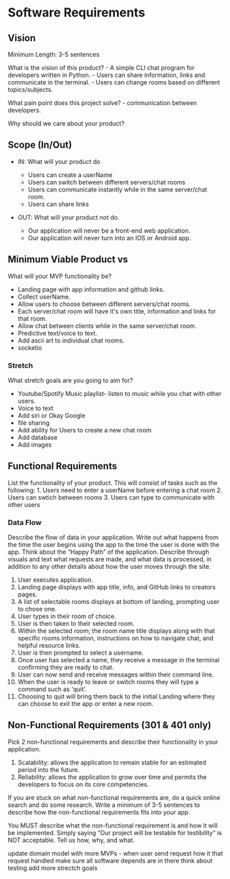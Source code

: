 # Software Requirements

## Vision

Minimum Length: 3-5 sentences

What is the vision of this product?
    - A simple CLI chat program for developers written in Python.
    - Users can share information, links and communicate in the terminal.
    - Users can change rooms based on different topics/subjects.

What pain point does this project solve?
    - communication between developers.

Why should we care about your product?

## Scope (In/Out)

- IN: What will your product do
    - Users can create a userName
    - Users can switch between different servers/chat rooms
    - Users can communicate instantly while in the same server/chat room.
    - Users can share links

- OUT: What will your product not do.
    - Our application will never be a front-end web application. 
    - Our application will never turn into an IOS or Android app.

## Minimum Viable Product vs

What will your MVP functionality be?
- Landing page with app information and github links.
- Collect userName.
- Allow users to choose between different servers/chat rooms.
- Each server/chat room will have it's own title, information and links for that room.
- Allow chat between clients while in the same server/chat room.
- Predictive text/voice to text.
- Add ascii art to individual chat rooms.
- socketio

### Stretch

What stretch goals are you going to aim for?

- Youtube/Spotify Music playlist- listen to music while you chat with other users.
- Voice to text
- Add siri or Okay Google
- file sharing
- Add ability for Users to create a new chat room
- Add database
- Add images

## Functional Requirements

List the functionality of your product. This will consist of tasks such as the following:
    1. Users need to enter a userName before entering a chat room
    2. Users can swtich between rooms
    3. Users can type to communicate with other users

### Data Flow

Describe the flow of data in your application. Write out what happens from the time the user begins using the app to the time the user is done with the app. Think about the “Happy Path” of the application. Describe through visuals and text what requests are made, and what data is processed, in addition to any other details about how the user moves through the site.

1. User executes application.
2. Landing page displays with app title, info, and GitHub links to creators pages.
3. A list of selectable rooms displays at bottom of landing, prompting user to chose one.
4. User types in their room of choice.
5. User is then taken to their selected room.
6. Within the selected room; the room name title displays along with that specific rooms information, instructions on how to navigate chat, and helpful resource links.
7. User is then prompted to select a username.
8. Once user has selected a name, they receive a message in the terminal confirming they are ready to chat.
9. User can now send and receive messages within their command line.
10. When the user is ready to leave or switch rooms they will type a command such as 'quit'.
11. Choosing to quit will bring them back to the initial Landing where they can choose to exit the app or enter a new room.

## Non-Functional Requirements (301 & 401 only)

Pick 2 non-functional requirements and describe their functionality in your application.

1. Scalability: allows the application to remain stable for an estimated period into the future.
2. Reliability: allows the application to grow over time and permits the developers to focus on its core competencies.

If you are stuck on what non-functional requirements are, do a quick online search and do some research. Write a minimum of 3-5 sentences to describe how the non-functional requirements fits into your app.

You MUST describe what the non-functional requirement is and how it will be implemented. Simply saying “Our project will be testable for testibility” is NOT acceptable. Tell us how, why, and what.

update domain model with more MVPs - when user send request how it that request handled
make sure all software depends are in there
think about testing
add more strectch goals